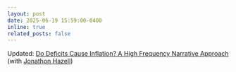 ```yaml
---
layout: post
date: 2025-06-19 15:59:00-0400
inline: true
related_posts: false
---
```


Updated: [Do Deficits Cause Inflation? A High Frequency Narrative Approach](https://jadhazell.github.io/website/Fiscal_Inflation_Draft.pdf) (with [Jonathon Hazell](https://sites.google.com/view/jadhazell/))
